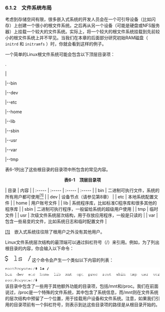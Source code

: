 ### 6.1.2　文件系统布局

考虑到存储空间有限，很多嵌入式系统的开发人员会在一个可引导设备（比如闪存）上创建一个很小的根文件系统。之后再从另一个设备（可能是硬盘或NFS服务器）上挂载一个较大的文件系统。实际上，将一个较大的根文件系统挂载到先前较小的根文件系统上并不罕见。当我们在本章的后面部分研究初始RAM磁盘（ `initrd` 和 `initramfs` ）时，你就会看到这样的例子。

一个简单的Linux根文件系统可能会包含以下顶层目录项：

.

|

|--bin

|--dev

|--etc

|--home

|--lib

|--sbin

|--usr

|--var

|--tmp

表6-1列出了这些根目录的目录项中所包含的常见内容。

<center class="my_markdown"><b class="my_markdown">表6-1　顶层目录项</b></center>

| 目录 | 内容 |
| :-----  | :-----  | :-----  | :-----  |
| bin | 二进制可执行文件，系统的所有用户都可使用<a class="my_markdown" href="['#anchor061']"><sup class="my_markdown">[1]</sup></a> |
| dev | 设备节点（请参见第8章） |
| etc | 本地系统配置文件 |
| home | 用户账号文件 |
| lib | 系统程序库，比如标准C程序库和很多其他的程序库 |
| sbin | 二进制可执行程序，一般留给系统的超级用户使用 |
| tmp | 临时文件 |
| usr | 次级文件系统层次结构，用于存放应用程序，一般是只读的 |
| var | 包含一些易变的文件，比如系统日志和临时配置文件 |

<a class="my_markdown" href="['#ac061']">[1]</a>　嵌入式系统往往除了根用户之外没有其他用户。

Linux文件系统层次结构的最顶端可以通过斜杠符号（/）来引用。例如，为了列出根目录的内容，你会输入以下命令：



![91.png](../images/91.png)
这个命令会产生一个类似以下内容的列表：



![92.png](../images/92.png)
该目录中包含了一些用于其他额外功能的目录项，包括/mnt和/proc。我们在前面说过，/proc是一个特殊的文件系统，其中包含了系统信息，而/mnt则在文件系统的层次结构中预留了一个位置，用于挂载用户设备和文件系统。注意，如果我们引用的目录项前有一个斜杠符号，则表示到达这些目录项的路径是从根目录开始的。

